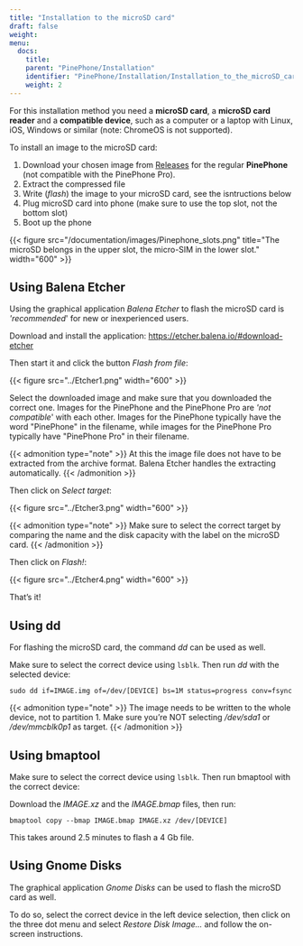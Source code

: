 ```yaml
---
title: "Installation to the microSD card"
draft: false
weight: 
menu:
  docs:
    title:
    parent: "PinePhone/Installation"
    identifier: "PinePhone/Installation/Installation_to_the_microSD_card"
    weight: 2
---
```


For this installation method you need a **microSD card**, a **microSD card reader** and a **compatible device**, such as a computer or a laptop with Linux, iOS, Windows or similar (note: ChromeOS is not supported).

To install an image to the microSD card:

1. Download your chosen image from [Releases](/documentation/PinePhone/Software/Releases) for the regular **PinePhone** (not compatible with the PinePhone Pro).
2. Extract the compressed file
3. Write (_flash_) the image to your microSD card, see the isntructions below
4. Plug microSD card into phone (make sure to use the top slot, not the bottom slot)
5. Boot up the phone

{{< figure src="/documentation/images/Pinephone_slots.png" title="The microSD belongs in the upper slot, the micro-SIM in the lower slot." width="600" >}}

## Using Balena Etcher

Using the graphical application _Balena Etcher_ to flash the microSD card is _'recommended_' for new or inexperienced users.

Download and install the application: https://etcher.balena.io/#download-etcher

Then start it and click the button _Flash from file_:

{{< figure src="../Etcher1.png" width="600" >}}

Select the downloaded image and make sure that you downloaded the correct one. Images for the PinePhone and the PinePhone Pro are _'not compatible_' with each other. Images for the PinePhone typically have the word "PinePhone" in the filename, while images for the PinePhone Pro typically have "PinePhone Pro" in their filename.

{{< admonition type="note" >}}
 At this the image file does not have to be extracted from the archive format. Balena Etcher handles the extracting automatically.
{{< /admonition >}}

Then click on _Select target_:

{{< figure src="../Etcher3.png" width="600" >}}

{{< admonition type="note" >}}
 Make sure to select the correct target by comparing the name and the disk capacity with the label on the microSD card.
{{< /admonition >}}

Then click on _Flash!_:

{{< figure src="../Etcher4.png" width="600" >}}

That’s it!

## Using dd

For flashing the microSD card, the command _dd_ can be used as well.

Make sure to select the correct device using `lsblk`. Then run _dd_ with the selected device:

`sudo dd if=IMAGE.img of=/dev/[DEVICE] bs=1M status=progress conv=fsync`

{{< admonition type="note" >}}
 The image needs to be written to the whole device, not to partition 1. Make sure you’re NOT selecting _/dev/sda1_ or _/dev/mmcblk0p1_ as target.
{{< /admonition >}}

## Using bmaptool

Make sure to select the correct device using `lsblk`. Then run bmaptool with the correct device:

Download the _IMAGE.xz_ and the _IMAGE.bmap_ files, then run:

`bmaptool copy --bmap IMAGE.bmap IMAGE.xz /dev/[DEVICE]`

This takes around 2.5 minutes to flash a 4 Gb file.

## Using Gnome Disks

The graphical application _Gnome Disks_ can be used to flash the microSD card as well.

To do so, select the correct device in the left device selection, then click on the three dot menu and select _Restore Disk Image..._ and follow the on-screen instructions.
